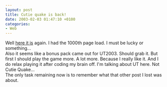 ```yaml
---
layout: post
title: Cutie quake is back!
date: 2003-02-03 01:47:10 +0100
categories:
- Web
---
```

<p>Well <a href="http://www.computergames.ro/jocuri.php?optiune=online_games&game=31" title="Cutie Quake in all it's glory">here it is</a> again. I had the 1000th page load. I must be lucky or something...<br />
Also it seems like a bonus pack came out for UT2003. Should grab it. But first I should play the game more. A lot more. Because I really like it. And I do relax playing it after coding my brain off. I'm talking about UT here. Not Cutie Quake...<br />
The only task remaining now is to remember what that other post I lost was about.</p>
